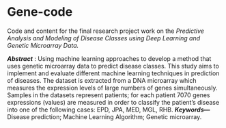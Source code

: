 # **Gene-code**

Code and content for the final research project work on the *Predictive Analysis and Modeling of Disease Classes using Deep Learning and Genetic Microarray Data.*


**_Abstract_** ​:
Using machine learning approaches to develop a method that uses genetic microarray data to
predict disease classes. This study aims to implement and evaluate different machine 
learning techniques in prediction of diseases.
The dataset is extracted from a DNA microarray which measures the expression levels of large
numbers of genes simultaneously. Samples in the datasets represent patients; for each patient
7070 genes expressions (values) are measured in order to classify the patient’s disease into one
of the following cases: EPD, JPA, MED, MGL, RHB.
**_Keywords—_** ​ ​Disease prediction; Machine Learning Algorithm; Genetic microarray.
